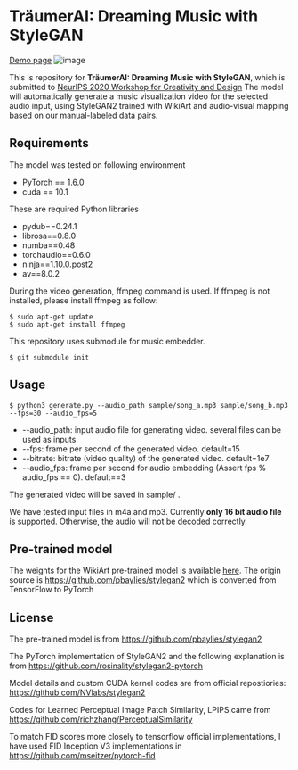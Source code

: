 # TräumerAI: Dreaming Music with StyleGAN

[Demo page](https://jdasam.github.io/traeumerAI_demo/)
![image](https://jdasam.github.io/traeumerAI_demo/assets/img/main_2col.png)

This is repository for __TräumerAI: Dreaming Music with StyleGAN__, which is submitted to [NeurIPS 2020 Workshop for Creativity and Design](https://neurips2020creativity.github.io/)
The model will automatically generate a music visualization video for the selected audio input, using StyleGAN2 trained with WikiArt and audio-visual mapping based on our manual-labeled data pairs.

## Requirements
The model was tested on following environment
+ PyTorch == 1.6.0
+ cuda == 10.1

These are required Python libraries
+ pydub==0.24.1
+ librosa==0.8.0
+ numba==0.48
+ torchaudio==0.6.0
+ ninja==1.10.0.post2
+ av==8.0.2

During the video generation, ffmpeg command is used. If ffmpeg is not installed, please install ffmpeg as follow:

```
$ sudo apt-get update 
$ sudo apt-get install ffmpeg 
```

This repository uses submodule for music embedder.
```
$ git submodule init
```

## Usage
```$ python3 generate.py --audio_path sample/song_a.mp3 sample/song_b.mp3 --fps=30 --audio_fps=5```

+ --audio_path: input audio file for generating video. several files can be used as inputs
+ --fps: frame per second of the generated video. default=15
+ --bitrate: bitrate (video quality) of the generated video. default=1e7
+ --audio_fps: frame per second for audio embedding (Assert fps % audio_fps == 0). default==3

The generated video will be saved in sample/ .

We have tested input files in m4a and mp3.
Currently __only 16 bit audio file__ is supported. Otherwise, the audio will not be decoded correctly.


## Pre-trained model
The weights for the WikiArt pre-trained model is available [here](https://drive.google.com/file/d/1MeTjkwPNJi0LKkdce8G8hY5MDWwYaLOK/view?usp=sharing).
The origin source is https://github.com/pbaylies/stylegan2 which is converted from TensorFlow to PyTorch



## License

The pre-trained model is from https://github.com/pbaylies/stylegan2

The PyTorch implementation of StyleGAN2 and the following explanation is from https://github.com/rosinality/stylegan2-pytorch

Model details and custom CUDA kernel codes are from official repostiories: https://github.com/NVlabs/stylegan2

Codes for Learned Perceptual Image Patch Similarity, LPIPS came from https://github.com/richzhang/PerceptualSimilarity

To match FID scores more closely to tensorflow official implementations, I have used FID Inception V3 implementations in https://github.com/mseitzer/pytorch-fid
